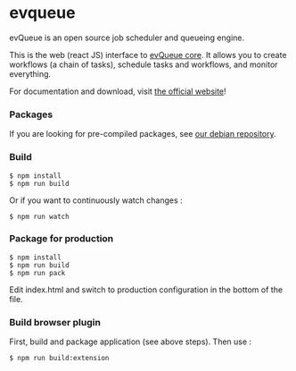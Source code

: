# evqueue

evQueue is an open source job scheduler and queueing engine.

This is the web (react JS) interface to [evQueue core](https://github.com/coldsource/evqueue-core).
It allows you to create workflows (a chain of tasks), schedule tasks and workflows, and monitor everything.

For documentation and download, visit [the official website](http://www.evqueue.net/)!

### Packages

If you are looking for pre-compiled packages, see [our debian repository](https://packagecloud.io/coldsource/evqueue).

### Build

```
$ npm install
$ npm run build
```

Or if you want to continuously watch changes :

```
$ npm run watch
```

### Package for production

```
$ npm install
$ npm run build
$ npm run pack
```

Edit index.html and switch to production configuration in the bottom of the file.

### Build browser plugin

First, build and package application (see above steps). Then use :

```
$ npm run build:extension
```
